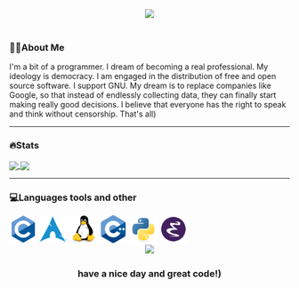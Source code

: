 <div id="header" align="center">
  <img src="https://static.miraheze.org/projectsekaiwiki/a/a1/Miku_chibi.png" width="150"/>
  <div>
  <img src="https://komarev.com/ghpvc/?username=kickakurobe&style=flat-square&color=blue" alt=""/>
  </div>
</div>
      
### :man_technologist:About Me
I'm a bit of a programmer. I dream of becoming a real professional. My ideology is democracy. I am engaged in the distribution of free and open source software. I support GNU. My dream is to replace companies like Google, so that instead of endlessly collecting data, they can finally start making really good decisions. I believe that everyone has the right to speak and think without censorship. That's all)

---

### :fire:Stats
<a href="https://github.com/anuraghazra/github-readme-stats">
  <img height=200 align="center" src="https://github-readme-stats.vercel.app/api?username=kickakurobe&hide_rank=true&show_icons=true&theme=dark" />
</a>
<a href="https://github.com/anuraghazra/convoychat">
  <img height=200 align="center" src="https://github-readme-stats.vercel.app/api/top-langs?username=kickakurobe&layout=compact&langs_count=8&card_width=320&theme=dark" />
</a>

---

### :computer:Languages tools and other
<div>
  <img src="https://github.com/devicons/devicon/blob/master/icons/c/c-original.svg" width="50"/>
  <img src="https://github.com/devicons/devicon/blob/master/icons/archlinux/archlinux-original.svg" width="50"/>
  <img src="https://github.com/devicons/devicon/blob/master/icons/linux/linux-original.svg" width="50"/>
  <img src="https://github.com/devicons/devicon/blob/master/icons/cplusplus/cplusplus-original.svg" width ="50"/>
  <img src="https://github.com/devicons/devicon/blob/master/icons/python/python-original.svg" width="50"/>
  <img src="https://github.com/devicons/devicon/blob/master/icons/emacs/emacs-original.svg" width="50"/>
</div>

<div align="center">
  <img src="https://i.pinimg.com/originals/ee/7c/16/ee7c167e8333fa4a4ee2001caf3cf2bd.png" width="120"/>
  <h3>have a nice day and great code!)</h3>
</div>

